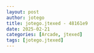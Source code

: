 ```yaml
---
layout: post
author: jotego
title: jotego.jtexed - 48161e9
date: 2025-02-21
categories: [Arcade, jtexed]
tags: [jotego.jtexed]
---
```



